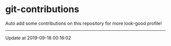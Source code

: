 # git-contributions

Auto add some contributions on this repository for more look-good profile!

---

Update at 2019-09-18 00:16:02
